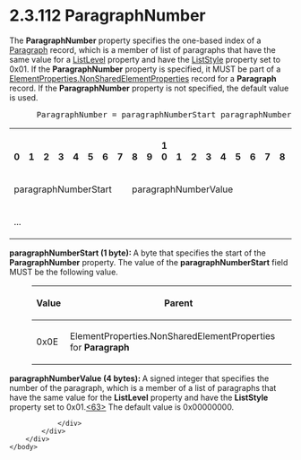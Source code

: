 <html dir="LTR" xmlns:mshelp="http://msdn.microsoft.com/mshelp" xmlns:ddue="http://ddue.schemas.microsoft.com/authoring/2003/5" xmlns:xlink="http://www.w3.org/1999/xlink" xmlns:tool="http://www.microsoft.com/tooltip">
    <head>
        <meta http-equiv="Content-Type" content="text/html; CHARSET=utf-8"></meta>
        <meta name="save" content="history"></meta>
        <title>2.3.112 ParagraphNumber</title>
        <xml>
            <mshelp:toctitle title="2.3.112 ParagraphNumber"></mshelp:toctitle>
            <mshelp:rltitle title="[MS-RPL]: ParagraphNumber"></mshelp:rltitle>
            <mshelp:keyword index="A" term="4cbd1a36-8059-4524-adf3-72c9abd303ce"></mshelp:keyword>
            <mshelp:attr name="DCSext.ContentType" value="open specification"></mshelp:attr>
            <mshelp:attr name="AssetID" value="4cbd1a36-8059-4524-adf3-72c9abd303ce"></mshelp:attr>
            <mshelp:attr name="TopicType" value="kbRef"></mshelp:attr>
            <mshelp:attr name="DCSext.Title" value="[MS-RPL]: ParagraphNumber" />
        </xml>
    </head>
    <body>
        <div id="header">
            <h1 class="heading">2.3.112 ParagraphNumber</h1>
        </div>
        <div id="mainSection">
            <div id="mainBody">
                <div id="allHistory" class="saveHistory"></div>
                <div id="sectionSection0" class="section" name="collapseableSection">
                    

<p>The <b>ParagraphNumber</b> property specifies the one-based
index of a <a href="3024abc3-23db-494b-a63a-6bd565e4500b.html">Paragraph</a> record,
which is a member of list of paragraphs that have the same value for a <a href="5b84365d-251e-438a-92f4-5ff4619a2ce4.html">ListLevel</a> property and
have the <a href="4f607546-2a2e-4cf2-869b-1a994e7a0db1.html">ListStyle</a>
property set to 0x01. If the <b>ParagraphNumber</b> property is specified, it
MUST be part of a <a href="1b1b7882-84bb-47d4-a3d2-b020b8d23d7a.html">ElementProperties.NonSharedElementProperties</a>
record for a <b>Paragraph</b> record. If the <b>ParagraphNumber</b> property is
not specified, the default value is used.</p>

<dl>
<dd>
<div><pre> ParagraphNumber = paragraphNumberStart paragraphNumberValue
</pre></div>
</dd></dl>

<table>
 <tr>
  <th><p><br>0</p></th>
  <th><p><br>1</p></th>
  <th><p><br>2</p></th>
  <th><p><br>3</p></th>
  <th><p><br>4</p></th>
  <th><p><br>5</p></th>
  <th><p><br>6</p></th>
  <th><p><br>7</p></th>
  <th><p><br>8</p></th>
  <th><p><br>9</p></th>
  <th><p>1<br>0</p></th>
  <th><p><br>1</p></th>
  <th><p><br>2</p></th>
  <th><p><br>3</p></th>
  <th><p><br>4</p></th>
  <th><p><br>5</p></th>
  <th><p><br>6</p></th>
  <th><p><br>7</p></th>
  <th><p><br>8</p></th>
  <th><p><br>9</p></th>
  <th><p>2<br>0</p></th>
  <th><p><br>1</p></th>
  <th><p><br>2</p></th>
  <th><p><br>3</p></th>
  <th><p><br>4</p></th>
  <th><p><br>5</p></th>
  <th><p><br>6</p></th>
  <th><p><br>7</p></th>
  <th><p><br>8</p></th>
  <th><p><br>9</p></th>
  <th><p>3<br>0</p></th>
  <th><p><br>1</p></th>
 </tr>
 <tr>
  <td colspan="8">
  <p>paragraphNumberStart</p>
  </td>
  <td colspan="24">
  <p>paragraphNumberValue</p>
  </td>
 </tr>
 <tr>
  <td colspan="8">
  <p>...</p>
  </td>
  
 </tr>
</table>

<p><b>paragraphNumberStart (1 byte): </b>A byte that
specifies the start of the <b>ParagraphNumber</b> property. The value of the <b>paragraphNumberStart</b>
field MUST be the following value.</p>

<dl>
<dd>
<table>
 <thead>
  <tr>
   <th>
   <p>Value</p>
   </th>
   <th>
   <p>Parent</p>
   </th>
  </tr>
 </thead>
 <tr>
  <td>
  <p>0x0E</p>
  </td>
  <td>
  <p>ElementProperties.NonSharedElementProperties for <b>Paragraph</b></p>
  </td>
 </tr>
</table>
</dd></dl>

<p><b>paragraphNumberValue (4 bytes): </b>A signed
integer that specifies the number of the paragraph, which is a member of a list
of paragraphs that have the same value for the <b>ListLevel</b> property and
have the <b>ListStyle</b> property set to 0x01.<a id="Appendix_A_Target_63"></a><a href="1d022514-2a2f-41df-b2f8-36f19e474fa5.html#Appendix_A_63" aria-label="Product behavior note 63">&lt;63&gt;</a> The
default value is 0x00000000.</p>


                </div>
            </div>
        </div>
    </body>
</html>